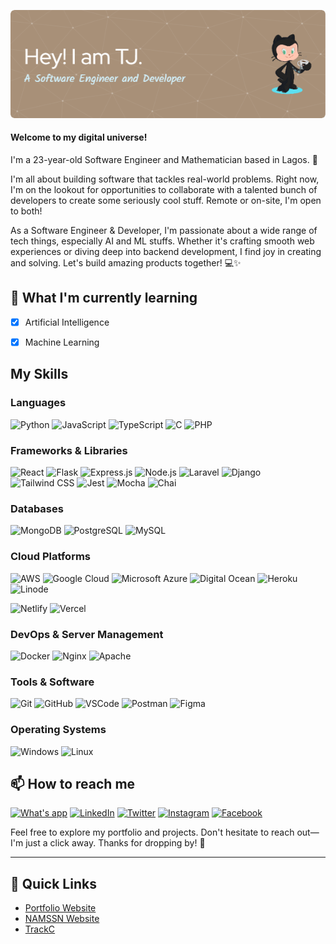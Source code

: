 ![Header](./main/assets/github-header-image.png)

#### Welcome to my digital universe!

I'm a 23-year-old Software Engineer and Mathematician based in Lagos. 🚀

I'm all about building software that tackles real-world problems. Right now, I'm on the lookout for opportunities to collaborate with a talented bunch of developers to create some seriously cool stuff. Remote or on-site, I'm open to both!

As a Software Engineer & Developer, I'm passionate about a wide range of tech things, especially AI and ML stuffs. Whether it's crafting smooth web experiences or diving deep into backend development, I find joy in creating and solving. Let's build amazing products together! 💻✨

## 🌱 What I'm currently learning

- [x] Artificial Intelligence
- [x] Machine Learning


## My Skills

### Languages
![Python](https://www.vectorlogo.zone/logos/python/python-icon.svg)
![JavaScript](https://www.vectorlogo.zone/logos/javascript/javascript-icon.svg)
![TypeScript](https://www.vectorlogo.zone/logos/typescriptlang/typescriptlang-icon.svg)
![C](https://www.vectorlogo.zone/logos/gnu_bash/gnu_bash-icon.svg)
![PHP](https://www.vectorlogo.zone/logos/php/php-icon.svg)

### Frameworks & Libraries
![React](https://www.vectorlogo.zone/logos/reactjs/reactjs-icon.svg)
![Flask](https://www.vectorlogo.zone/logos/pocoo_flask/pocoo_flask-icon.svg)
![Express.js](https://www.vectorlogo.zone/logos/expressjs/expressjs-icon.svg)
![Node.js](https://www.vectorlogo.zone/logos/nodejs/nodejs-icon.svg)
![Laravel](https://www.vectorlogo.zone/logos/laravel/laravel-icon.svg)
![Django](https://www.vectorlogo.zone/logos/djangoproject/djangoproject-icon.svg)
![Tailwind CSS](https://www.vectorlogo.zone/logos/tailwindcss/tailwindcss-icon.svg)
![Jest](https://www.vectorlogo.zone/logos/jestjsio/jestjsio-icon.svg)
![Mocha](https://www.vectorlogo.zone/logos/mochajs/mochajs-icon.svg)
![Chai](https://www.vectorlogo.zone/logos/chaijs/chaijs-icon.svg)

### Databases
![MongoDB](https://www.vectorlogo.zone/logos/mongodb/mongodb-icon.svg)
![PostgreSQL](https://www.vectorlogo.zone/logos/postgresql/postgresql-icon.svg)
![MySQL](https://www.vectorlogo.zone/logos/mysql/mysql-icon.svg)

### Cloud Platforms
![AWS](https://www.vectorlogo.zone/logos/amazon_aws/amazon_aws-icon.svg)
![Google Cloud](https://www.vectorlogo.zone/logos/google_cloud/google_cloud-icon.svg)
![Microsoft Azure](https://www.vectorlogo.zone/logos/microsoft_azure/microsoft_azure-icon.svg)
![Digital Ocean](https://www.vectorlogo.zone/logos/digitalocean/digitalocean-icon.svg)
![Heroku](https://www.vectorlogo.zone/logos/heroku/heroku-icon.svg)
![Linode](https://www.vectorlogo.zone/logos/linode/linode-icon.svg)

![Netlify](https://www.vectorlogo.zone/logos/netlify/netlify-icon.svg)
![Vercel](https://www.vectorlogo.zone/logos/vercel/vercel-icon.svg)

### DevOps & Server Management
![Docker](https://www.vectorlogo.zone/logos/docker/docker-icon.svg)
![Nginx](https://www.vectorlogo.zone/logos/nginx/nginx-icon.svg)
![Apache](https://www.vectorlogo.zone/logos/apache/apache-icon.svg)


### Tools & Software
![Git](https://www.vectorlogo.zone/logos/git-scm/git-scm-icon.svg)
![GitHub](https://www.vectorlogo.zone/logos/github/github-icon.svg)
![VSCode](https://www.vectorlogo.zone/logos/visualstudio_code/visualstudio_code-icon.svg)
![Postman](https://www.vectorlogo.zone/logos/getpostman/getpostman-icon.svg)
![Figma](https://www.vectorlogo.zone/logos/figma/figma-icon.svg)

### Operating Systems
![Windows](https://www.vectorlogo.zone/logos/apple/apple-icon.svg)
![Linux](https://www.vectorlogo.zone/logos/ubuntu/ubuntu-icon.svg)

## 📫 How to reach me

[![What's app](https://www.vectorlogo.zone/logos/whatsapp/whatsapp-icon.svg)](https://wa.me/2347061583271)
[![LinkedIn](https://www.vectorlogo.zone/logos/linkedin/linkedin-icon.svg)](https://www.linkedin.com/in/saheed-tijani-b9935625b/)
[![Twitter](https://www.vectorlogo.zone/logos/twitter/twitter-icon.svg)](https://twitter.com/def_input_name)
[![Instagram](https://www.vectorlogo.zone/logos/instagram/instagram-icon.svg)](https://www.instagram.com/papionfiya)
[![Facebook](https://www.vectorlogo.zone/logos/facebook/facebook-icon.svg)](https://web.facebook.com/profile.php?id=100059079370738)

Feel free to explore my portfolio and projects. Don't hesitate to reach out—I'm just a click away. Thanks for dropping by! 🌟

---

## 🚀 Quick Links

- [Portfolio Website](https://whosteejay.netlify.app/)
- [NAMSSN Website](https://namssn-futminna.onrender.com/)
- [TrackC](https://trackc-flask-app-wg3p.onrender.com/)
